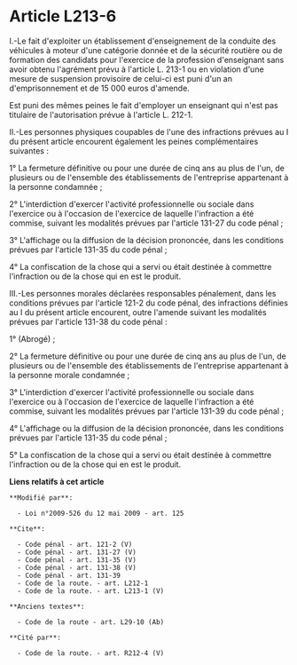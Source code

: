 # Article L213-6

I.-Le fait d'exploiter un établissement d'enseignement de la conduite des véhicules à moteur d'une catégorie donnée et de la
sécurité routière ou de formation des candidats pour l'exercice de la profession d'enseignant sans avoir obtenu l'agrément
prévu à l'article L. 213-1 ou en violation d'une mesure de suspension provisoire de celui-ci est puni d'un an
d'emprisonnement et de 15 000 euros d'amende. 

Est puni des mêmes peines le fait d'employer un enseignant qui n'est pas titulaire de l'autorisation prévue à l'article L.
212-1. 

II.-Les personnes physiques coupables de l'une des infractions prévues au I du présent article encourent également les peines
complémentaires suivantes : 

1° La fermeture définitive ou pour une durée de cinq ans au plus de l'un, de plusieurs ou de l'ensemble des établissements de
l'entreprise appartenant à la personne condamnée ; 

2° L'interdiction d'exercer l'activité professionnelle ou sociale dans l'exercice ou à l'occasion de l'exercice de laquelle
l'infraction a été commise, suivant les modalités prévues par l'article 131-27 du code pénal ; 

3° L'affichage ou la diffusion de la décision prononcée, dans les conditions prévues par l'article 131-35 du code pénal ; 

4° La confiscation de la chose qui a servi ou était destinée à commettre l'infraction ou de la chose qui en est le produit. 

III.-Les personnes morales déclarées responsables pénalement, dans les conditions prévues par l'article 121-2 du code pénal,
des infractions définies au I du présent article encourent, outre l'amende suivant les modalités prévues par l'article 131-38
du code pénal : 

1° (Abrogé) ; 

2° La fermeture définitive ou pour une durée de cinq ans au plus de l'un, de plusieurs ou de l'ensemble des établissements de
l'entreprise appartenant à la personne morale condamnée ; 

3° L'interdiction d'exercer l'activité professionnelle ou sociale dans l'exercice ou à l'occasion de l'exercice de laquelle
l'infraction a été commise, suivant les modalités prévues par l'article 131-39 du code pénal ; 

4° L'affichage ou la diffusion de la décision prononcée, dans les conditions prévues par l'article 131-35 du code pénal ; 

5° La confiscation de la chose qui a servi ou était destinée à commettre l'infraction ou de la chose qui en est le produit.

**Liens relatifs à cet article**

	**Modifié par**:

	  - Loi n°2009-526 du 12 mai 2009 - art. 125

	**Cite**:

	  - Code pénal - art. 121-2 (V)
	  - Code pénal - art. 131-27 (V)
	  - Code pénal - art. 131-35 (V)
	  - Code pénal - art. 131-38 (V)
	  - Code pénal - art. 131-39
	  - Code de la route. - art. L212-1
	  - Code de la route. - art. L213-1 (V)

	**Anciens textes**:

	  - Code de la route - art. L29-10 (Ab)

	**Cité par**:

	  - Code de la route. - art. R212-4 (V)

